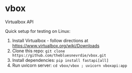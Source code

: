 # vbox
Virtualbox API

Quick setup for testing on Linux:

1. Install Virtualbox - follow directions at https://www.virtualbox.org/wiki/Downloads
2. Clone this repo: `git clone https://github.com/thebluesnevrdie/vbox.git`
3. Install dependencies: `pip install fastapi[all]`
4. Run uvicorn server: `cd vbox/vbox ; uvicorn vboxapi:app`

